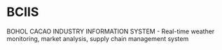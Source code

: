 # BCIIS
BOHOL CACAO INDUSTRY INFORMATION SYSTEM - Real-time weather monitoring, market analysis, supply chain management system

